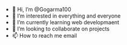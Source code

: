 - 👋 Hi, I’m @Gogarma100
- 👀 I’m interested in everything and everyone
- 🌱 I’m currently learning web developmaent
- 💞️ I’m looking to collaborate on projects
- 📫 How to reach me email

<!---
Gogarma100/Gogarma100 is a ✨ special ✨ repository because its `README.md` (this file) appears on your GitHub profile.
You can click the Preview link to take a look at your changes.
--->
